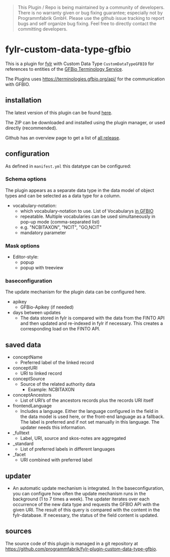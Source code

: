 > This Plugin / Repo is being maintained by a community of developers.
There is no warranty given or bug fixing guarantee; especially not by
Programmfabrik GmbH. Please use the github issue tracking to report bugs
and self organize bug fixing. Feel free to directly contact the committing
developers.

# fylr-custom-data-type-gfbio

This is a plugin for [fylr](https://documentation.fylr.cloud/docs) with Custom Data Type `CustomDataTypeGFBIO` for references to entities of the [GFBio Terminology Service](https://terminologies.gfbio.org/api/).

The Plugins uses <https://terminologies.gfbio.org/api/> for the communication with GFBIO.

## installation

The latest version of this plugin can be found [here](https://github.com/programmfabrik/fylr-plugin-custom-data-type-gfbio/releases/latest/download/customDataTypeGfbio.zip).

The ZIP can be downloaded and installed using the plugin manager, or used directly (recommended).

Github has an overview page to get a list of [all release](https://github.com/programmfabrik/fylr-plugin-custom-data-type-gfbio/releases/).

## configuration

As defined in `manifest.yml` this datatype can be configured:

### Schema options
The plugin appears as a separate data type in the data model of object types and can be selected as a data type for a column.

* vocabulary-notation:
  * which vocabulary-notation to use. List of Vocabularys [in GFBIO](https://data.bioontology.org/ontologies/)
  * repeatable. Multiple vocabularies can be used simultaneously in pop-up mode (comma-separated list)
  * e.g. "NCBITAXON", "NCIT", "GO,NCIT"
  * mandatory parameter


### Mask options
* Editor-style:
  * popup
  * popup with treeview


### baseconfiguration
The update mechanism for the plugin data can be configured here.

* apikey
  * GFBio-Apikey (if needed)
* days between updates
  * The data stored in fylr is compared with the data from the FINTO API and then updated and re-indexed in fylr if necessary. This creates a corresponding load on the FINTO API.


## saved data
* conceptName
    * Preferred label of the linked record
* conceptURI
    * URI to linked record
* conceptSource
    * Source of the related authority data
       * Example: NCBITAXON
* conceptAncestors
    * List of URI’s of the ancestors records plus the records URI itself
* frontendLanguage
  * Includes a language. Either the language configured in the field in the data model is used here, or the front-end language as a fallback. The label is preferred and if not set manually in this language. The updater needs this information.
* _fulltext
    * Label, URI, source and skos-notes are aggregated
* _standard
    * List of preferred labels in different languages
* _facet
    * URI combined with preferred label



## updater
* An automatic update mechanism is integrated. In the baseconfiguration, you can configure how often the update mechanism runs in the background (1 to 7 times a week). The updater iterates over each occurrence of the new data type and requests the GFBIO API with the given URI. The result of this query is compared with the content in the fylr-database. If necessary, the status of the field content is updated.


## sources

The source code of this plugin is managed in a git repository at <https://github.com/programmfabrik/fylr-plugin-custom-data-type-gfbio>.
